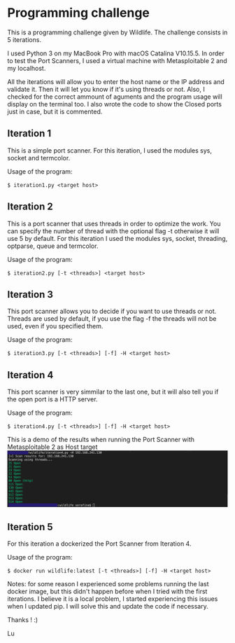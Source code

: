 # Programming challenge

This is a programming challenge given by Wildlife. The challenge consists in 5 iterations.

I used Python 3 on my MacBook Pro with macOS Catalina V10.15.5. In order to test the Port Scanners, I used a virtual machine with Metasploitable 2 and my localhost.

All the iterations will allow you to enter the host name or the IP address and validate it. Then it will let you know if it's using threads or not. Also, I checked for the correct ammount of aguments and the program usage will display on the terminal too. I also wrote the code to show the Closed ports just in case, but it is commented. 

## Iteration 1
This is a simple port scanner. For this iteration, I used the modules sys, socket and termcolor. 

Usage of the program:
```
$ iteration1.py <target host>
```

## Iteration 2
This is a port scanner that uses threads in order to optimize the work. You can specify the number of thread with the optional flag -t otherwise it will use 5 by default. For this iteration I used the modules sys, socket, threading, optparse, queue and termcolor.

Usage of the program:
```
$ iteration2.py [-t <threads>] <target host>
``` 

## Iteration 3
This port scanner allows you to decide if you want to use threads or not. Threads are used by default, if you use the flag -f the threads will not be used, even if you specified them.

Usage of the program:
```
$ iteration3.py [-t <threads>] [-f] -H <target host>
``` 

## Iteration 4
This port scanner is very simmilar to the last one, but it will also tell you if the open port is a HTTP server. 

Usage of the program:
```
$ iteration4.py [-t <threads>] [-f] -H <target host>
``` 

This is a demo of the results when running the Port Scanner with Metasploitable 2 as Host target
![Results from Iteration 4](https://github.com/Seraffina-93/wildlife/blob/master/demo.png)

## Iteration 5
For this iteration a dockerized the Port Scanner from Iteration 4. 

Usage of the program:
```
$ docker run wildlife:latest [-t <threads>] [-f] -H <target host>
``` 



Notes: for some reason I experienced some problems running the last docker image, but this didn't happen before when I tried with the first iterations. I believe it is a local problem, I started experiencing this issues when I updated pip. I will solve this and update the code if necessary. 



Thanks ! :)

Lu

